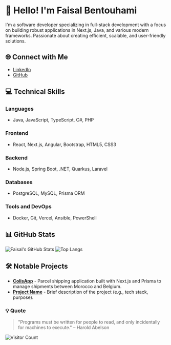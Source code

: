 # 👋 Hello! I'm Faisal Bentouhami

I'm a software developer specializing in full-stack development with a focus on building robust applications in Next.js, Java, and various modern frameworks. Passionate about creating efficient, scalable, and user-friendly solutions.

## 🌐 Connect with Me
- [LinkedIn](https://www.linkedin.com/in/faisal-bentouhami-inf)
- [GitHub](https://github.com/Bentouhami)

## 💻 Technical Skills

### Languages
- Java, JavaScript, TypeScript, C#, PHP

### Frontend
- React, Next.js, Angular, Bootstrap, HTML5, CSS3

### Backend
- Node.js, Spring Boot, .NET, Quarkus, Laravel

### Databases
- PostgreSQL, MySQL, Prisma ORM

### Tools and DevOps
- Docker, Git, Vercel, Ansible, PowerShell

## 📊 GitHub Stats
![Faisal's GitHub Stats](https://github-readme-stats.vercel.app/api?username=Bentouhami&theme=dark&hide_border=false&include_all_commits=true&count_private=true)
![Top Langs](https://github-readme-stats.vercel.app/api/top-langs/?username=Bentouhami&theme=dark&hide_border=false&include_all_commits=true&count_private=true&layout=compact)

## 🛠 Notable Projects

- **[ColisApp](https://vercel-colis-app-nextjs.vercel.app/)** - Parcel shipping application built with Next.js and Prisma to manage shipments between Morocco and Belgium.
- **[Project Name](https://github.com/YourRepo)** - Brief description of the project (e.g., tech stack, purpose).

### 💡 Quote
> "Programs must be written for people to read, and only incidentally for machines to execute." – Harold Abelson

![Visitor Count](https://visitcount.itsvg.in/api?id=Bentouhami&icon=0&color=0)